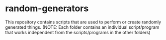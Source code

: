 # random-generators
This repository contains scripts that are used to perform or create randomly generated things. (NOTE: Each folder contains an individual script/program that works independent from the scripts/programs in the other folders)

